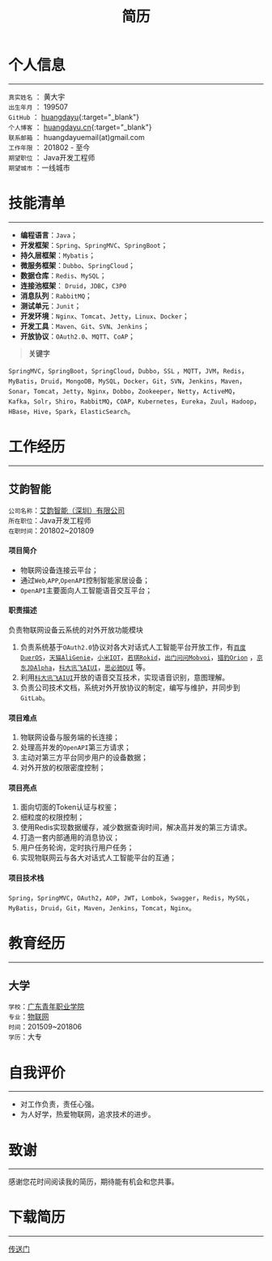 ﻿---
title: 简历
layout: page
---

# 个人信息
---

`真实姓名` ： 黄大宇  
`出生年月` ： 199507  
`GitHub` ： [huangdayu](https://github.com/HuangDayu){:target="_blank"}  
`个人博客` ： [huangdayu.cn](https://www.huangdayu.cn){:target="_blank"}  
`联系邮箱` ： huangdayuemail(at)gmail.com  
`工作年限` ： 201802 - 至今  
`期望职位` ： Java开发工程师  
`期望城市` ：一线城市   


# 技能清单
---

- **编程语言**：`Java`；
- **开发框架**：`Spring`、`SpringMVC`、`SpringBoot`；
- **持久层框架**：`Mybatis`；
- **微服务框架**：`Dubbo`、`SpringCloud`；
- **数据仓库**：`Redis`、`MySQL`；
- **连接池框架**： `Druid`，`JDBC`，`C3P0`
- **消息队列**：`RabbitMQ`；
- **测试单元**：`Junit`；
- **开发环境**：`Nginx`、`Tomcat`、`Jetty`，`Linux`、`Docker`；
- **开发工具**：`Maven`、`Git`、`SVN`、`Jenkins`；
- **开放协议**：`OAuth2.0`、`MQTT`、`CoAP`；

> **关键字**  

`SpringMVC`，`SpringBoot`，`SpringCloud`，`Dubbo`，`SSL` ，`MQTT`，`JVM`，`Redis`，`MyBatis`，`Druid`，`MongoDB`，`MySQL`，`Docker`，`Git`，`SVN`，`Jenkins`，`Maven`，`Sonar`，`Tomcat`，`Jetty`，`Nginx`，`Dobbo`，`Zookeeper`，`Netty`，`ActiveMQ`，`Kafka`，`Solr`，`Shiro`，`RabbitMQ`，`COAP`，`Kubernetes`，`Eureka`，`Zuul`，`Hadoop`，`HBase`，`Hive`，`Spark`，`ElasticSearch`。  

# 工作经历
---

## 艾韵智能

`公司名称`：[艾韵智能（深圳）有限公司](http://www.ai2008.com/)  
`所在职位`：Java开发工程师  
`在职时间`：201802~201809  

#### 项目简介

- 物联网设备连接云平台；  
- 通过`Web`,`APP`,`OpenAPI`控制智能家居设备；
- `OpenAPI`主要面向人工智能语音交互平台；

#### 职责描述

负责物联网设备云系统的对外开放功能模块  

1. 负责系统基于`OAuth2.0`协议对各大对话式人工智能平台开放工作，有[`百度DuerOS`](https://dueros.baidu.com)，[`天猫AliGenie`](https://open.bot.tmall.com)，[`小米IOT`](https://iot.mi.com)，[`若琪Rokid`](https://developer.rokid.com)，[`出门问问Mobvoi`](https://ai.chumenwenwen.com/)，[`猎豹Orion`](https://voiceos.ainirobot.com/) ，[`京东JDAlpha`](http://alphadev.jd.com/skill)，[`科大讯飞AIUI`](https://aiui.xfyun.cn/)，[`思必驰DUI`](https://www.dui.ai/) 等。
1. 利用[`科大讯飞AIUI`](https://aiui.xfyun.cn/)开放的语音交互技术，实现语音识别，意图理解。
1. 负责公司技术文档，系统对外开放协议的制定，编写与维护，并同步到`GitLab`。

#### 项目难点

1. 物联网设备与服务端的长连接；  
1. 处理高并发的`OpenAPI`第三方请求；
1. 主动对第三方平台同步用户的设备数据；
1. 对外开放的权限密度控制；

#### 项目亮点

1. 面向切面的Token认证与权鉴；  
1. 细粒度的权限控制；  
1. 使用Redis实现数据缓存，减少数据查询时间，解决高并发的第三方请求。
1. 打造一套内部通用的消息协议；
1. 用户任务轮询，定时执行用户任务；
1. 实现物联网云与各大对话式人工智能平台的互通；  

#### 项目技术栈

`Spring`，`SpringMVC`，`OAuth2`，`AOP`，`JWT`，`Lombok`，`Swagger`，`Redis`，`MySQL`，`MyBatis`，`Druid`，`Git`，`Maven`，`Jenkins`，`Tomcat`，`Nginx`。

# 教育经历
---

## 大学

`学校`：[广东青年职业学院](http://www.gdyvc.cn/)  
`专业`：[物联网](http://jsjgcx.gdyvc.cn/zyjs/1a5t6gokgklaj.xhtml)  
`时间`：201509~201806  
`学历`：大专  

# 自我评价
---

- 对工作负责，责任心强。
- 为人好学，热爱物联网，追求技术的进步。

# 致谢
---

感谢您花时间阅读我的简历，期待能有机会和您共事。  

# 下载简历
---

<a href="https://github.com/HuangDayu/huangdayu.github.io/raw/master/assets/private/files/resume.pdf" target="_blank" rel="external">传送门</a>    